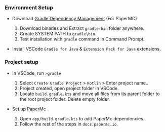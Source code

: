 
### Environment Setup
    
- Download [Gradle Dependency Management](https://gradle.org/install/) (For PaperMC)

    1. Download binaries and Extract `gradle-bin` folder anywhere.
    2. Create SYSTEM PATH to `gradle\bin`.
    3. Test installation with `gradle` command in Command Prompt.

- Install VSCode `Gradle for Java` & `Extension Pack for Java` extensions.

### Project setup

- In VSCode, run `>gradle`
    1. Select `Create Gradle Project` > `Kotlin` > Enter project name..
    2. Project created, open project folder in VSCode.
    3. Locate `build.gradle.kts` and move all files from its parent folder to the root project folder. Delete empty folder.

- Set up [PaperMc](https://docs.papermc.io/paper/dev/project-setup)
    1. Open `app/build.gradle.kts` to add PaperMc dependencies.
    2. Follow the rest of the steps in `docs.papermc.io`.

